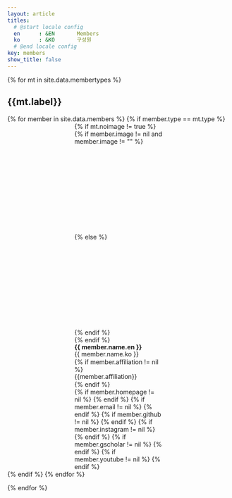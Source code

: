 ```yaml
---
layout: article
titles:
  # @start locale config
  en      : &EN       Members
  ko      : &KO       구성원
  # @end locale config
key: members
show_title: false
---
```


<style>
a.a-icon, a.a-icon:link, a.a-icon:visited {
  color: black;
}
.cell .card{
  margin-left:auto;
  margin-right:auto;
  max-width:200px;
}
.card__image{
  border-top-left-radius: 0.4rem;
  border-top-right-radius: 0.4rem;
  overflow:hidden;
}
</style>

{% for mt in site.data.membertypes %}
## {{mt.label}}

<div class="article-list grid grid--sm grid--p-3">
  {% for member in site.data.members %}
  {% if member.type == mt.type %}
  <div class="cell cell--4 cell--md-4 cell--lg-3">
    <div class="card">
      {% if mt.noimage != true %}
      <div class="card__image">
        {% if member.image != nil and member.image != "" %}
        <div style="width:100%; height: 200px; background-image:url(/assets/images/members/{{member.image}}); background-size:cover; background-position:center center;"></div>
        {% else %}
        <div style="width:100%; height: 200px; background-image:url(/assets/images/members/unknown.jpg); background-size:cover; background-position:center center;"></div>
        {% endif %}
      </div>
      {% endif %}
      <div class="card__content">
        <div class="card__header2" style="line-height:1.2">
          <span><b>{{ member.name.en }}</b></span><br>
          <span>{{ member.name.ko }}</span><br>
        </div>
        {% if member.affiliation != nil %}
        <div style="line-height:1.2">
        {{member.affiliation}}
        </div>
        {% endif %}
        <div>
          {% if member.homepage != nil %}
          <a class="a-icon" href="{{member.homepage}}"><i class="fas fa-home"></i></a>
          {% endif %}
          {% if member.email != nil %}
          <a class="a-icon" href="mailto:{{member.email}}"><i class="fas fa-envelope"></i></a>
          {% endif %}
          {% if member.github != nil %}
          <a class="a-icon" href="{{member.github}}"><i class="fab fa-github"></i></a>
          {% endif %}
          {% if member.instagram != nil %}
          <a class="a-icon" href="{{member.instagram}}"><i class="fab fa-instagram"></i></a>
          {% endif %}
          {% if member.gscholar != nil %}
          <a class="a-icon" href="{{member.gscholar}}"><i class="fas fa-graduation-cap"></i></a>
          {% endif %}
          {% if member.youtube != nil %}
          <a class="a-icon" href="{{member.youtube}}"><i class="fab fa-youtube"></i></a>
          {% endif %}
        </div>
      </div>
    </div>
  </div>
  {% endif %}
  {% endfor %}
</div>


{% endfor %}
